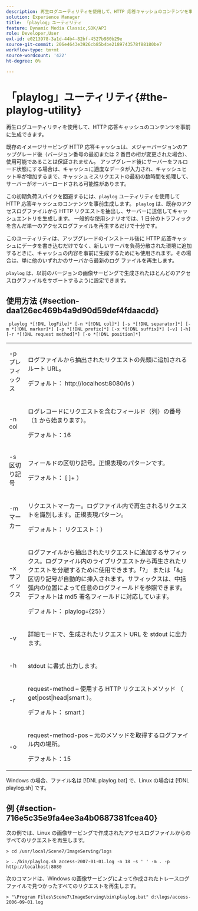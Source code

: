 ```yaml
---
description: 再生ログユーティリティを使用して、HTTP 応答キャッシュのコンテンツを事前に生成できます。
solution: Experience Manager
title: 「playlog」ユーティリティ
feature: Dynamic Media Classic,SDK/API
role: Developer,User
exl-id: e0213978-3a1d-44b4-82bf-4527b980b29e
source-git-commit: 206e4643e3926cb85b4be2189743578f88180be7
workflow-type: tm+mt
source-wordcount: '422'
ht-degree: 0%

---
```


# 「playlog」ユーティリティ{#the-playlog-utility}

再生ログユーティリティを使用して、HTTP 応答キャッシュのコンテンツを事前に生成できます。

既存のイメージサービング HTTP 応答キャッシュは、メジャーバージョンのアップグレード後（バージョン番号の最初または 2 番目の桁が変更された場合）、使用可能であることは保証されません。 アップグレード後にサーバーをフルロード状態にする場合は、キャッシュに適度なデータが入力され、キャッシュヒット率が増加するまで、キャッシュミスリクエストの最初の数時間を処理して、サーバーがオーバーロードされる可能性があります。

この初期負荷スパイクを回避するには、`playlog` ユーティリティを使用して HTTP 応答キャッシュのコンテンツを事前生成します。 `playlog` は、既存のアクセスログファイルから HTTP リクエストを抽出し、サーバーに送信してキャッシュエントリを生成します。 一般的な使用シナリオでは、1 日分のトラフィックを含んだ単一のアクセスログファイルを再生するだけで十分です。

このユーティリティは、アップグレードのインストール後に HTTP 応答キャッシュにデータを書き込むだけでなく、新しいサーバを負荷分散された環境に追加するときに、キャッシュの内容を事前に生成するためにも使用されます。その場合は、単に他のいずれかのサーバから最新のログ ファイルを再生します。

`playlog` は、以前のバージョンの画像サービングで生成されたほとんどのアクセスログファイルをサポートするように設定できます。

## 使用方法 {#section-daa126ec469b4a9d90d59def4fdaacdd}

` playlog *[!DNL logFile]* [-n *[!DNL col]*] [-s *[!DNL separator]*] [-m *[!DNL marker]*] [-p *[!DNL prefix]*] [-x *[!DNL suffix]*] [-v] [-h] [-r *[!DNL request method]*] [-o *[!DNL position]*]`

<table id="simpletable_39B9638BCB0F4244B5155C958C044C31"> 
 <tr class="strow"> 
  <td class="stentry"> <p> <span class="codeph"> -p <span class="varname"> プレフィックス </span> </span> </p> </td> 
  <td class="stentry"> <p>ログファイルから抽出されたリクエストの先頭に追加されるルート URL。 </p> <p>デフォルト：<span class="filepath"> http://localhost:8080/is </span>） </p> </td> 
 </tr> 
 <tr class="strow"> 
  <td class="stentry"> <p> <span class="codeph"> -n <span class="varname"> col </span> </span> </p> </td> 
  <td class="stentry"> <p>ログレコードにリクエストを含むフィールド（列）の番号（1 から始まります）。 </p> <p>デフォルト：16 </p> </td> 
 </tr> 
 <tr class="strow"> 
  <td class="stentry"> <p> <span class="codeph"> -s <span class="varname"> 区切り記号 </span> </span> </p> </td> 
  <td class="stentry"> <p>フィールドの区切り記号。正規表現のパターンです。 </p> <p>デフォルト：<span class="codeph"> [ ]+ </span>） </p> </td> 
 </tr> 
 <tr class="strow"> 
  <td class="stentry"> <p> <span class="codeph"> -m <span class="varname"> マーカー </span> </span> </p> </td> 
  <td class="stentry"> <p>リクエストマーカー。ログファイル内で再生されるリクエストを識別します。正規表現パターン。 </p> <p>デフォルト：<span class="codeph"> リクエスト：</span>） </p> </td> 
 </tr> 
 <tr class="strow"> 
  <td class="stentry"> <p> <span class="codeph"> -x <span class="varname"> サフィックス </span> </span> </p> </td> 
  <td class="stentry"> <p>ログファイルから抽出されたリクエストに追加するサフィックス。ログファイル内のライブリクエストから再生されたリクエストを分離するために使用できます。「?」 または「&amp;」区切り記号が自動的に挿入されます。サフィックスは、中括弧内の位置によって任意のログフィールドを参照できます。デフォルトは md5 署名フィールドに対応しています。 </p> <p>デフォルト：<span class="codeph"> playlog={25} </span>） </p> </td> 
 </tr> 
 <tr class="strow"> 
  <td class="stentry"> <p> <span class="codeph"> -v </span> </p> </td> 
  <td class="stentry"> <p>詳細モードで、生成されたリクエスト URL を stdout </span> に出力 <span class="codeph"> ます。 </p> </td> 
 </tr> 
 <tr class="strow"> 
  <td class="stentry"> <p> <span class="codeph"> -h </span> </p> </td> 
  <td class="stentry"> <p>stdout </span> に書式 <span class="codeph"> 出力します。 </p> </td> 
 </tr> 
 <tr class="strow"> 
  <td class="stentry"> <p> <span class="codeph"> -r </span> </p> </td> 
  <td class="stentry"> <p>request-method – 使用する HTTP リクエストメソッド （<span class="codeph"> get|post|head|smart </span>）。 </p> <p>デフォルト：<span class="codeph"> smart </span>） </p> </td> 
 </tr> 
 <tr class="strow"> 
  <td class="stentry"> <p> <span class="codeph"> -o </span> </p> </td> 
  <td class="stentry"> <p>request-method-pos – 元のメソッドを取得するログファイル内の場所。 </p> <p>デフォルト：15 </p> </td> 
 </tr> 
</table>

Windows の場合、ファイル名は [!DNL playlog.bat] で、Linux の場合は [!DNL playlog.sh] です。

## 例 {#section-716e5c35e9fa4ee3a4b0687381fcea40}

次の例では、Linux の画像サービングで作成されたアクセスログファイルからのすべてのリクエストを再生します。

`> cd /usr/local/Scene7/ImageServing/logs`

`> ../bin/playlog.sh access-2007-01-01.log -n 18 -s ' ' -m . -p http://localhost:8080`

次のコマンドは、Windows の画像サービングによって作成されたトレースログファイルで見つかったすべてのリクエストを再生します。

`> "\Program Files\Scene7\ImageServing\bin\playlog.bat" d:\logs/access-2006-09-01.log`
